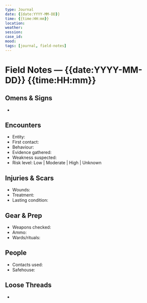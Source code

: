 ```yaml
---
type: Journal
date: {{date:YYYY-MM-DD}}
time: {{time:HH:mm}}
location: 
weather: 
session: 
case_id: 
mood: 
tags: [journal, field-notes]
---
```


# Field Notes — {{date:YYYY-MM-DD}} {{time:HH:mm}}

## Omens & Signs
- 

## Encounters
- Entity: 
- First contact: 
- Behaviour: 
- Evidence gathered: 
- Weakness suspected: 
- Risk level: Low | Moderate | High | Unknown

## Injuries & Scars
- Wounds: 
- Treatment: 
- Lasting condition: 

## Gear & Prep
- Weapons checked: 
- Ammo: 
- Wards/rituals: 

## People
- Contacts used: 
- Safehouse: 

## Loose Threads
- 
